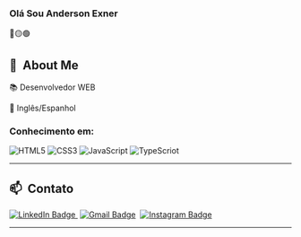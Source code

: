 ### Olá Sou Anderson Exner
<div>
🔴🟡🟢

<br>

</div>

<div>

  ## 🧭 &nbsp;About Me

📚 Desenvolvedor WEB
  
🌱 Inglês/Espanhol
  
### Conhecimento em:
  
![HTML5](https://img.shields.io/badge/-HTML5-%23E44D27?style=flat-square&logo=html5&logoColor=ffffff)
![CSS3](https://img.shields.io/badge/-CSS3-%231572B6?style=flat-square&logo=css3)
![JavaScript](https://img.shields.io/badge/-JavaScript-%23F7DF1C?style=flat-square&logo=javascript&logoColor=000000&labelColor=%23F7DF1C&color=%23FFCE5A)
![TypeScriot](https://shields.io/badge/TypeScript-3178C6?logo=TypeScript&logoColor=FFF&style=flat-square)



  <hr/>


  ## 📫 &nbsp;Contato
  
   [![LinkedIn Badge](https://img.shields.io/badge/-Anderson_Exner-blue?style=flat-square&logo=Linkedin&logoColor=white)&nbsp;](https://www.linkedin.com/in/anderson-exner-00466a174/)
  [![Gmail Badge](https://img.shields.io/badge/-andersonexner@gmail.com-red?style=flat-square&logo=Gmail&logoColor=white)](mailto:andersonexner@gmail.com)&nbsp;
  [![Instagram Badge](https://img.shields.io/badge/-Andersonexner-EB2A08?style=flat-square&logo=Instagram&logoColor=white)](https://www.instagram.com/AndersonExner/)&nbsp;
  
 <hr/>
  


